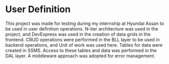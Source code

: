 # User Definition

This project was made for testing during my internship at Hyundai Assan to be used in user definition operations. N-tier architecture was used in the project, and DevExpress was used in the creation of data grids in the frontend. CRUD operations were performed in the BLL layer to be used in backend operations, and Unit of work was used here. Tables for data were created in SSMS. Access to these tables and data was performed in the DAL layer. A middleware approach was adopted for error management.
